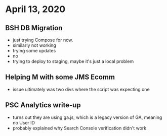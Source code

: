 # April 13, 2020

## BSH DB Migration
- just trying Compose for now. 
- similarly not working
- trying some updates
- no
- trying to deploy to staging, maybe it's just a local problem

## Helping M with some JMS Ecomm
- issue ultimately was two divs where the script was expecting one

## PSC Analytics write-up
- turns out they are using ga.js, which is a legacy version of GA, meaning no User ID
- probably explained why Search Console verification didn't work

